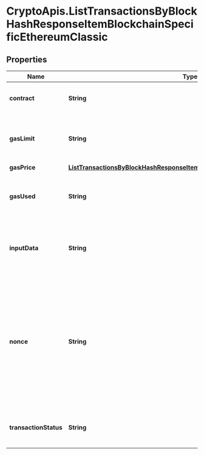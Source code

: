 # CryptoApis.ListTransactionsByBlockHashResponseItemBlockchainSpecificEthereumClassic

## Properties

Name | Type | Description | Notes
------------ | ------------- | ------------- | -------------
**contract** | **String** | Represents the specific transaction contract. | 
**gasLimit** | **String** | Represents the amount of gas used by this specific transaction alone. | 
**gasPrice** | [**ListTransactionsByBlockHashResponseItemBlockchainSpecificEthereumGasPrice**](ListTransactionsByBlockHashResponseItemBlockchainSpecificEthereumGasPrice.md) |  | 
**gasUsed** | **String** | Represents the exact unit of gas that was used for the transaction. | 
**inputData** | **String** | Represents additional information that is required for the transaction. | 
**nonce** | **String** | Represents the sequential running number for an address, starting from 0 for the first transaction. E.g., if the nonce of a transaction is 10, it would be the 11th transaction sent from the sender&#39;s address. | 
**transactionStatus** | **String** | String representation of the transaction status | 


